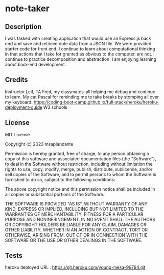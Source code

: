 # note-taker
## Description
I was tasked with creating application that would use an Express.js back end and save and retrieve note data from a JSON file. We were provided starter code for front end. I continue to learn about computational thinking in that actions that I take for granted as obvious to the computer, are not. I continue to practice decomposition and abstraction. I am enjoying learning about back-end development. 

## Credits

Instructor Leif, TA Fred, my classmates-all helping me debug and continue to learn. 
My cat Pascal for reminding me to take breaks by stomping all over my keyboard. 
https://coding-boot-camp.github.io/full-stack/heroku/heroku-deployment-guide
W3 schools 

## License

MIT License

Copyright (c) 2023 msapiandante

Permission is hereby granted, free of charge, to any person obtaining a copy
of this software and associated documentation files (the "Software"), to deal
in the Software without restriction, including without limitation the rights
to use, copy, modify, merge, publish, distribute, sublicense, and/or sell
copies of the Software, and to permit persons to whom the Software is
furnished to do so, subject to the following conditions:

The above copyright notice and this permission notice shall be included in all
copies or substantial portions of the Software.

THE SOFTWARE IS PROVIDED "AS IS", WITHOUT WARRANTY OF ANY KIND, EXPRESS OR
IMPLIED, INCLUDING BUT NOT LIMITED TO THE WARRANTIES OF MERCHANTABILITY,
FITNESS FOR A PARTICULAR PURPOSE AND NONINFRINGEMENT. IN NO EVENT SHALL THE
AUTHORS OR COPYRIGHT HOLDERS BE LIABLE FOR ANY CLAIM, DAMAGES OR OTHER
LIABILITY, WHETHER IN AN ACTION OF CONTRACT, TORT OR OTHERWISE, ARISING FROM,
OUT OF OR IN CONNECTION WITH THE SOFTWARE OR THE USE OR OTHER DEALINGS IN THE
SOFTWARE.


## Tests
heroku deployed URL : https://git.heroku.com/young-mesa-99794.git
